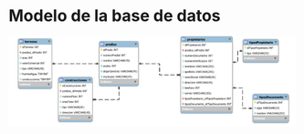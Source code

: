 # Modelo de la base de datos
![Modelo Entidad-Relacion](https://raw.githubusercontent.com/Juansecod/GeoSAT-test/main/config/database-ER.png)